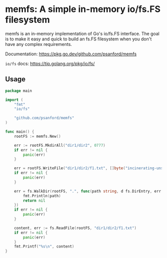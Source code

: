 # memfs: A simple in-memory io/fs.FS filesystem

memfs is an in-memory implementation of Go's io/fs.FS interface.
The goal is to make it easy and quick to build an fs.FS filesystem
when you don't have any complex requirements.

Documentation: https://pkg.go.dev/github.com/psanford/memfs

`io/fs` docs: https://tip.golang.org/pkg/io/fs/

## Usage

```go
package main

import (
	"fmt"
	"io/fs"

	"github.com/psanford/memfs"
)

func main() {
	rootFS := memfs.New()

	err := rootFS.MkdirAll("dir1/dir2", 0777)
	if err != nil {
		panic(err)
	}

	err = rootFS.WriteFile("dir1/dir2/f1.txt", []byte("incinerating-unsubstantial"), 0755)
	if err != nil {
		panic(err)
	}

	err = fs.WalkDir(rootFS, ".", func(path string, d fs.DirEntry, err error) error {
		fmt.Println(path)
		return nil
	})
	if err != nil {
		panic(err)
	}

	content, err := fs.ReadFile(rootFS, "dir1/dir2/f1.txt")
	if err != nil {
		panic(err)
	}
	fmt.Printf("%s\n", content)
}
```
